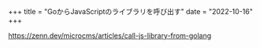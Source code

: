 +++
title = "GoからJavaScriptのライブラリを呼び出す"
date = "2022-10-16"
+++

<https://zenn.dev/microcms/articles/call-js-library-from-golang>
